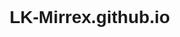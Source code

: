 # LK-Mirrex.github.io

<html lang="fr">
<head>
    <meta charset="UTF-8">
    <meta name="viewport" content="width=device-width, initial-scale=1.0">
    <title>Recettes Réunionnaises : plats et desserts</title>
    <link rel="preconnect" href="https://fonts.googleapis.com">
    <link rel="preconnect" href="https://fonts.gstatic.com" crossorigin>
    <link href="https://fonts.googleapis.com/css2?family=Imperial+Script&display=swap" rel="stylesheet">
    <link href="https://fonts.googleapis.com/css2?family=DM+Serif+Text:ital@0;1&display=swap" rel="stylesheet">
    <link href="https://fonts.googleapis.com/css2?family=Roboto:ital,wght@0,100;0,300;0,400;0,500;0,700;0,900;1,100;1,300;1,400;1,500;1,700;1,900&display=swap" rel="stylesheet">
    <style>
        body {
            display: flex;
            justify-content: center; /* Centre horizontalement */
            align-items: center;     /* Centre verticalement */
            height: 100vh;           /* Utilise 100% de la hauteur de la fenêtre */
            margin: 0;               /* Supprime les marges par défaut */
            font-family: Imperial Script, sans-serif; /* Choix de police */
            background-image: url('https://t3.ftcdn.net/jpg/03/18/85/50/360_F_318855002_ub9t7PEZpTOTrh4Xqgnz1YYqoHN6G550.jpg'); /* Image de fond */
            background-size: cover; /* Permet à l'image de couvrir toute la surface */
            background-position: center; /* Centre l'image */
            background-repeat: no-repeat; /* Empêche la répétition de l'image */
            position: relative; /* Nécessaire pour positionner l'élément logo en absolu par rapport à body */
        }

        h1 {
            font-size: 5rem;        /* Taille de police grande */
            color: #ffffff;         /* Couleur du texte en noir pour le contraste */
            text-align: center;     /* Centre le texte à l'intérieur du <h1> */
            position: absolute;     /* Permet de positionner l'élément */
            top: 60px;             /* Positionne l'élément à 300px du haut de la page */
            left: 50px;             /* Positionne l'élément à 50px de la gauche */
            right: 50px;            /* Positionne l'élément à 50px de la droite (peu utile ici) */
        }

        h2 {
            font-size: 25px;
            color: #000000;         /* Couleur du texte en noir pour le contraste */
            text-align: center;     /* Centre le texte à l'intérieur du <h2> */
            position: absolute;     /* Permet de positionner l'élément */
            top: 6px;               /* Positionne l'élément à 300px du haut de la page */
            left: 850px;            /* Positionne l'élément à 50px de la gauche */
            right: 50px;            /* Positionne l'élément à 50px de la droite (peu utile ici) */
            font-family: "DM Serif Text", serif;
        }
        .subtitles h3, .subtitles h4, .subtitles h5 {
    transform: translateX(6px); /* Décale vers la droite de 10px */
                      }

        .subtitles {
            display: flex; /* Aligne les sous-titres horizontalement */
            justify-content: center; /* Centre les sous-titres horizontalement */
            margin-top: 15px; /* Espacement sous le sous-titre principal */
        }

        .subtitles h3, .subtitles h4, .subtitles h5 {
            font-size: 20px;
            color: #ffffff;
            font-family: "Roboto", serif;
            margin: 0 20px; /* Espacement entre chaque sous-titre */
            cursor: pointer; /* Change le curseur pour indiquer un lien cliquable */
        }

        /* Changer la couleur en rouge au survol */
        .subtitles h3:hover, .subtitles h4:hover, .subtitles h5:hover {
            color: red;
         }

        /* Logo */
        .logo {
            position: absolute;   /* Positionne l'image par rapport au parent (body) */
            top: 20px;             /* Place le logo à 20px du haut */
            right: 20px;           /* Place le logo à 20px du bord droit */
            width: 80px;           /* Taille du logo : 50px de largeur */
            height: auto;          /* Laisse la hauteur s'ajuster automatiquement */
        }
    </style>
</head>
<body>
    <h1>La Réunion</h1>
    <h2>ACCUEIL</h2>
    <!-- Conteneur des sous-titres avec des liens -->
    <div class="subtitles">
        <a href="plats.html"><h3>Plats</h3></a>
        <a href="dessert.html"><h4>Desserts</h4></a>
        <a href="qui-sommes-nous.html"><h5>Qui sommes nous?</h5></a>  
    </div>
    <!-- Logo dans le coin supérieur droit -->
    <img src="https://upload.wikimedia.org/wikipedia/commons/thumb/8/8e/Proposed_flag_of_R%C3%A9union_%28VAR%29.svg/640px-Proposed_flag_of_R%C3%A9union_%28VAR%29.svg.png" class="logo" alt="Logo de La Réunion">
</body>
</html>

